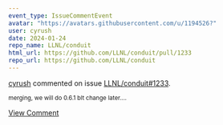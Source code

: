 ```yaml
---
event_type: IssueCommentEvent
avatar: "https://avatars.githubusercontent.com/u/1194526?"
user: cyrush
date: 2024-01-24
repo_name: LLNL/conduit
html_url: https://github.com/LLNL/conduit/pull/1233
repo_url: https://github.com/LLNL/conduit
---
```


<a href='https://github.com/cyrush' target='_blank'>cyrush</a> commented on issue <a href='https://github.com/LLNL/conduit/pull/1233' target='_blank'>LLNL/conduit#1233</a>.

<small>merging, we will do 0.6.1 blt change later....</small>

<a href='https://github.com/LLNL/conduit/pull/1233' target='_blank'>View Comment</a>